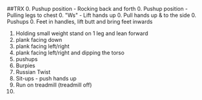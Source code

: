 ##TRX
0. Pushup position - Rocking back and forth
0. Pushup position - Pulling legs to chest
0. "Ws" - Lift hands up
0. Pull hands up & to the side
0. Pushups
0. Feet in handles, lift butt and bring feet inwards


1. Holding small weight stand on 1 leg and lean forward
1. plank facing down
1. plank facing left/right
1. plank facing left/right and dipping the torso
1. pushups
1. Burpies
1. Russian Twist
1. Sit-ups - push hands up
1. Run on treadmill (treadmill off)
1. 
